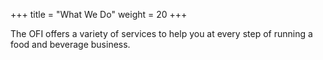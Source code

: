 +++
title = "What We Do"
weight = 20
+++

The OFI offers a variety of services to help you at every step of running a food and beverage business.
